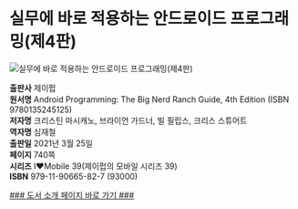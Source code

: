 # 실무에 바로 적용하는 안드로이드 프로그래밍(제4판)
![실무에 바로 적용하는 안드로이드 프로그래밍(제4판)](http://image.kyobobook.co.kr/images/book/xlarge/827/x9791190665827.jpg)

**출판사** 제이펍  
**원서명** Android Programming: The Big Nerd Ranch Guide, 4th Edition (ISBN 9780135245125)  
**저자명** 크리스틴 마시캐노, 브라이언 가드너, 빌 필립스, 크리스 스튜어트  
**역자명** 심재철  
**출판일** 2021년 3월 25일  
**페이지** 740쪽   
**시리즈** I♥Mobile 39(제이펍의 모바일 시리즈 39)  
**ISBN**  979-11-90665-82-7 (93000)

[### 도서 소개 페이지 바로 가기 ###](https://jpub.tistory.com/)  

